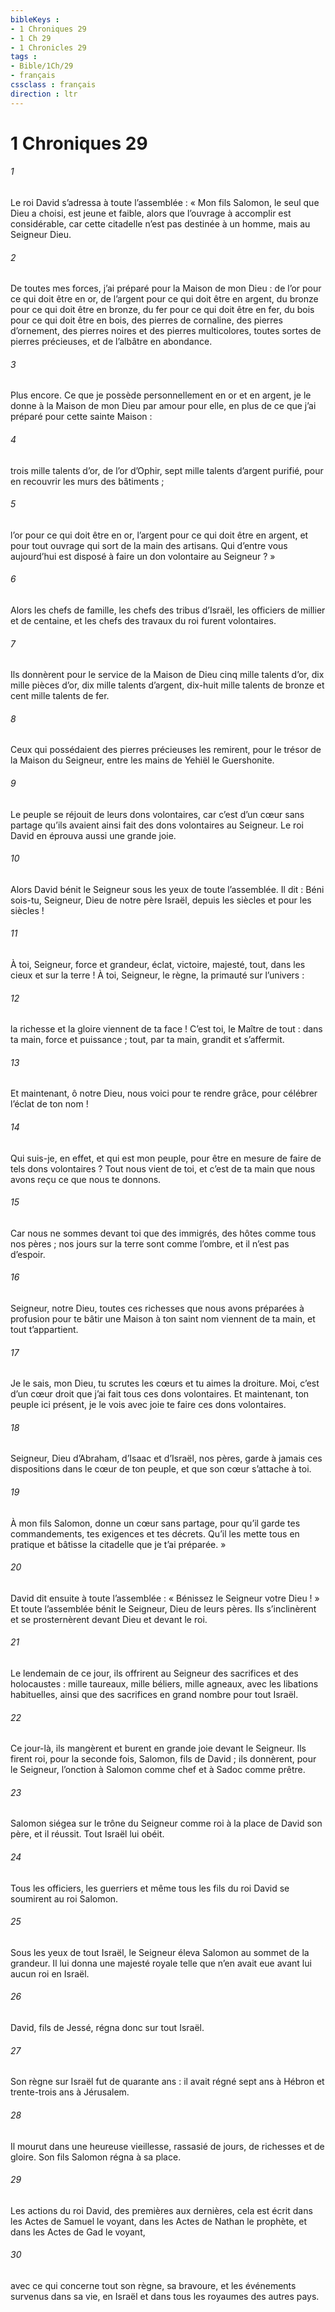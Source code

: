 ```yaml
---
bibleKeys : 
- 1 Chroniques 29
- 1 Ch 29
- 1 Chronicles 29
tags : 
- Bible/1Ch/29
- français
cssclass : français
direction : ltr
---
```


# 1 Chroniques 29

###### 1
Le roi David s’adressa à toute l’assemblée : « Mon fils Salomon, le seul que Dieu a choisi, est jeune et faible, alors que l’ouvrage à accomplir est considérable, car cette citadelle n’est pas destinée à un homme, mais au Seigneur Dieu.
###### 2
De toutes mes forces, j’ai préparé pour la Maison de mon Dieu : de l’or pour ce qui doit être en or, de l’argent pour ce qui doit être en argent, du bronze pour ce qui doit être en bronze, du fer pour ce qui doit être en fer, du bois pour ce qui doit être en bois, des pierres de cornaline, des pierres d’ornement, des pierres noires et des pierres multicolores, toutes sortes de pierres précieuses, et de l’albâtre en abondance.
###### 3
Plus encore. Ce que je possède personnellement en or et en argent, je le donne à la Maison de mon Dieu par amour pour elle, en plus de ce que j’ai préparé pour cette sainte Maison :
###### 4
trois mille talents d’or, de l’or d’Ophir, sept mille talents d’argent purifié, pour en recouvrir les murs des bâtiments ;
###### 5
l’or pour ce qui doit être en or, l’argent pour ce qui doit être en argent, et pour tout ouvrage qui sort de la main des artisans. Qui d’entre vous aujourd’hui est disposé à faire un don volontaire au Seigneur ? »
###### 6
Alors les chefs de famille, les chefs des tribus d’Israël, les officiers de millier et de centaine, et les chefs des travaux du roi furent volontaires.
###### 7
Ils donnèrent pour le service de la Maison de Dieu cinq mille talents d’or, dix mille pièces d’or, dix mille talents d’argent, dix-huit mille talents de bronze et cent mille talents de fer.
###### 8
Ceux qui possédaient des pierres précieuses les remirent, pour le trésor de la Maison du Seigneur, entre les mains de Yehiël le Guershonite.
###### 9
Le peuple se réjouit de leurs dons volontaires, car c’est d’un cœur sans partage qu’ils avaient ainsi fait des dons volontaires au Seigneur. Le roi David en éprouva aussi une grande joie.
###### 10
Alors David bénit le Seigneur sous les yeux de toute l’assemblée. Il dit :
Béni sois-tu, Seigneur,
Dieu de notre père Israël,
depuis les siècles et pour les siècles !
###### 11
À toi, Seigneur, force et grandeur,
éclat, victoire, majesté,
tout, dans les cieux et sur la terre !
À toi, Seigneur, le règne,
la primauté sur l’univers :
###### 12
la richesse et la gloire viennent de ta face !
C’est toi, le Maître de tout :
dans ta main, force et puissance ;
tout, par ta main, grandit et s’affermit.
###### 13
Et maintenant, ô notre Dieu,
nous voici pour te rendre grâce,
pour célébrer l’éclat de ton nom !
###### 14
Qui suis-je, en effet, et qui est mon peuple,
pour être en mesure de faire de tels dons volontaires ?
Tout nous vient de toi, et c’est de ta main
que nous avons reçu ce que nous te donnons.
###### 15
Car nous ne sommes devant toi que des immigrés,
des hôtes comme tous nos pères ;
nos jours sur la terre sont comme l’ombre,
et il n’est pas d’espoir.
###### 16
Seigneur, notre Dieu, toutes ces richesses
que nous avons préparées à profusion
pour te bâtir une Maison à ton saint nom
viennent de ta main, et tout t’appartient.
###### 17
Je le sais, mon Dieu, tu scrutes les cœurs
et tu aimes la droiture.
Moi, c’est d’un cœur droit
que j’ai fait tous ces dons volontaires.
Et maintenant, ton peuple ici présent,
je le vois avec joie
te faire ces dons volontaires.
###### 18
Seigneur, Dieu d’Abraham, d’Isaac et d’Israël, nos pères,
garde à jamais ces dispositions
dans le cœur de ton peuple,
et que son cœur s’attache à toi.
###### 19
À mon fils Salomon, donne un cœur sans partage,
pour qu’il garde tes commandements,
tes exigences et tes décrets.
Qu’il les mette tous en pratique
et bâtisse la citadelle que je t’ai préparée. »
###### 20
David dit ensuite à toute l’assemblée :
« Bénissez le Seigneur votre Dieu ! »
Et toute l’assemblée bénit le Seigneur, Dieu de leurs pères. Ils s’inclinèrent et se prosternèrent devant Dieu et devant le roi.
###### 21
Le lendemain de ce jour, ils offrirent au Seigneur des sacrifices et des holocaustes : mille taureaux, mille béliers, mille agneaux, avec les libations habituelles, ainsi que des sacrifices en grand nombre pour tout Israël.
###### 22
Ce jour-là, ils mangèrent et burent en grande joie devant le Seigneur. Ils firent roi, pour la seconde fois, Salomon, fils de David ; ils donnèrent, pour le Seigneur, l’onction à Salomon comme chef et à Sadoc comme prêtre.
###### 23
Salomon siégea sur le trône du Seigneur comme roi à la place de David son père, et il réussit. Tout Israël lui obéit.
###### 24
Tous les officiers, les guerriers et même tous les fils du roi David se soumirent au roi Salomon.
###### 25
Sous les yeux de tout Israël, le Seigneur éleva Salomon au sommet de la grandeur. Il lui donna une majesté royale telle que n’en avait eue avant lui aucun roi en Israël.
###### 26
David, fils de Jessé, régna donc sur tout Israël.
###### 27
Son règne sur Israël fut de quarante ans : il avait régné sept ans à Hébron et trente-trois ans à Jérusalem.
###### 28
Il mourut dans une heureuse vieillesse, rassasié de jours, de richesses et de gloire. Son fils Salomon régna à sa place.
###### 29
Les actions du roi David, des premières aux dernières,
cela est écrit dans les Actes de Samuel le voyant,
dans les Actes de Nathan le prophète,
et dans les Actes de Gad le voyant,
###### 30
avec ce qui concerne tout son règne,
sa bravoure, et les événements survenus dans sa vie, en Israël
et dans tous les royaumes des autres pays.

